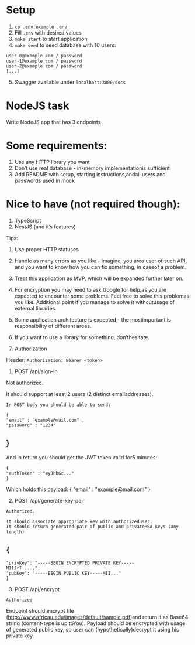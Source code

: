 # Setup
1. `cp .env.example .env`
2. Fill `.env` with desired values
3. `make start` to start application
4. `make seed` to seed database with 10 users:
```
user-0@example.com / password
user-1@example.com / password
user-2@example.com / password
[...]
```
5. Swagger available under `localhost:3000/docs`

# NodeJS task

Write NodeJS app that has 3 endpoints


# Some requirements:

1. Use any HTTP library you want
2. Don’t use real database - in-memory implementationis sufficient
3. Add README with setup, starting instructions,andall users and passwords
   used in mock


# Nice to have (not required though):

1. TypeScript
2. NestJS (and it’s features)

Tips:

1. Use proper HTTP statuses
2. Handle as many errors as you like - imagine, you area user of such API, and
   you want to know how you can fix something, in caseof a problem.
3. Treat this application as MVP, which will be expanded further later on.
4. For encryption you may need to ask Google for help,as you are expected to
   encounter some problems. Feel free to solve this problemas you like.
   Additional point if you manage to solve it withoutusage of external libraries.
5. Some application architecture is expected - the mostimportant is responsibility
   of different areas.
6. If you want to use a library for something, don’thesitate.

0. Authorization

Header: `Authorization: Bearer <token>`

1. POST /api/sign-in

Not authorized.

It should support at least 2 users (2 distinct emailaddresses).

```
In POST body you should be able to send:
```
```
{
"email" : "example@mail.com" ,
"password" : "1234"
```

## }

And in return you should get the JWT token valid for5 minutes:

```
{
"authToken" : "eyJhbGc..."
}
```
Which holds this payload:
{
"email" : "example@mail.com"
}

2. POST /api/generate-key-pair

```
Authorized.
```
```
It should associate appropriate key with authorizeduser.
It should return generated pair of public and privateRSA keys (any length)
```
## {

```
"privKey": "-----BEGIN ENCRYPTED PRIVATE KEY-----
MIIJrT ....",
"pubKey": "-----BEGIN PUBLIC KEY-----MII..."
}
```
3. POST /api/encrypt

```
Authorized
```
Endpoint should encrypt file (http://www.africau.edu/images/default/sample.pdf)and
return it as Base64 string (content-type is up toYou). Payload should be encrypted
with usage of generated public key, so user can (hypothetically)decrypt it using his
private key.


